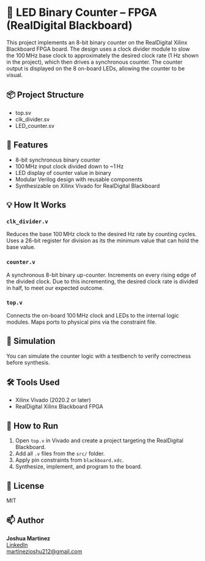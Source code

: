 # 🔢 LED Binary Counter – FPGA (RealDigital Blackboard)

This project implements an 8-bit binary counter on the RealDigital Xilinx Blackboard FPGA board. The design uses a clock divider module to slow the 100 MHz base clock to approximately the desired clock rate (1 Hz shown in the project), which then drives a synchronous counter. The counter output is displayed on the 8 on-board LEDs, allowing the counter to be visual.


## 📦 Project Structure

- top.sv
 - clk_divider.sv
 - LED_counter.sv


## 🔧 Features

- 8-bit synchronous binary counter  
- 100 MHz input clock divided down to ~1 Hz
- LED display of counter value in binary  
- Modular Verilog design with reusable components  
- Synthesizable on Xilinx Vivado for RealDigital Blackboard


## 💡 How It Works

### `clk_divider.v`  
Reduces the base 100 MHz clock to the desired Hz rate by counting cycles. Uses a 26-bit register for division as its the minimum value that can hold the base value.

### `counter.v`  
A synchronous 8-bit binary up-counter. Increments on every rising edge of the divided clock. Due to this incrementing, the desired clock rate is divided in half, to meet our expected outcome.

### `top.v`  
Connects the on-board 100 MHz clock and LEDs to the internal logic modules. Maps ports to physical pins via the constraint file.


## 🧪 Simulation

You can simulate the counter logic with a testbench to verify correctness before synthesis.


## 🛠 Tools Used

- Xilinx Vivado (2020.2 or later)
- RealDigital Xilinx Blackboard FPGA


## 🚀 How to Run

1. Open `top.v` in Vivado and create a project targeting the RealDigital Blackboard.
2. Add all `.v` files from the `src/` folder.
3. Apply pin constraints from `blackboard.xdc`.
4. Synthesize, implement, and program to the board.


## 📜 License

MIT


## 📫 Author

**Joshua Martinez**  
[LinkedIn](https://www.linkedin.com/in/joshua-martinez-b32238346/)  
[martinezjoshu212@gmail.com](mailto:martinezjoshu212@gmail.com)
